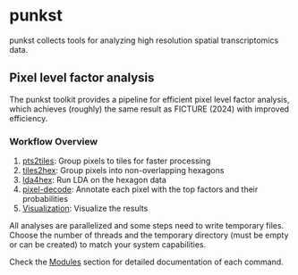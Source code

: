 # punkst

punkst collects tools for analyzing high resolution spatial transcriptomics data.

## Pixel level factor analysis

The punkst toolkit provides a pipeline for efficient pixel level factor analysis, which achieves (roughly) the same result as FICTURE (2024) with improved efficiency.

### Workflow Overview

1. [pts2tiles](modules/pts2tiles.md): Group pixels to tiles for faster processing
2. [tiles2hex](modules/tiles2hex.md): Group pixels into non-overlapping hexagons
3. [lda4hex](modules/lda4hex.md): Run LDA on the hexagon data
4. [pixel-decode](modules/pixel-decode.md): Annotate each pixel with the top factors and their probabilities
5. [Visualization](modules/visualization.md): Visualize the results

All analyses are parallelized and some steps need to write temporary files. Choose the number of threads and the temporary directory (must be empty or can be created) to match your system capabilities.

Check the [Modules](modules/index.md) section for detailed documentation of each command.